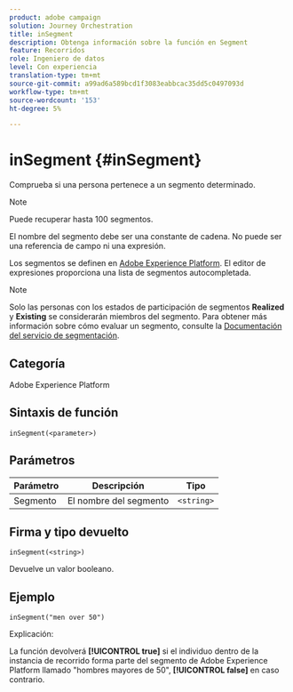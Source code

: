 ```yaml
---
product: adobe campaign
solution: Journey Orchestration
title: inSegment
description: Obtenga información sobre la función en Segment
feature: Recorridos
role: Ingeniero de datos
level: Con experiencia
translation-type: tm+mt
source-git-commit: a99ad6a589bcd1f3083eabbcac35dd5c0497093d
workflow-type: tm+mt
source-wordcount: '153'
ht-degree: 5%

---
```



# inSegment {#inSegment}

Comprueba si una persona pertenece a un segmento determinado.

>[!NOTE]
>
>Puede recuperar hasta 100 segmentos.

El nombre del segmento debe ser una constante de cadena. No puede ser una referencia de campo ni una expresión.

Los segmentos se definen en [Adobe Experience Platform](https://platform.adobe.com/segment/overview). El editor de expresiones proporciona una lista de segmentos autocompletada.

>[!NOTE]
>
>Solo las personas con los estados de participación de segmentos **Realized** y **Existing** se considerarán miembros del segmento. Para obtener más información sobre cómo evaluar un segmento, consulte la [Documentación del servicio de segmentación](https://experienceleague.adobe.com/docs/experience-platform/segmentation/tutorials/evaluate-a-segment.html?lang=en#interpret-segment-results).

## Categoría

Adobe Experience Platform

## Sintaxis de función

`inSegment(<parameter>)`

## Parámetros

| Parámetro | Descripción | Tipo |
|--- |--- |--- |
| Segmento | El nombre del segmento | `<string>` |

## Firma y tipo devuelto

`inSegment(<string>)`

Devuelve un valor booleano.

## Ejemplo

`inSegment("men over 50")`

Explicación:

La función devolverá **[!UICONTROL true]** si el individuo dentro de la instancia de recorrido forma parte del segmento de Adobe Experience Platform llamado &quot;hombres mayores de 50&quot;, **[!UICONTROL false]** en caso contrario.
